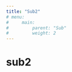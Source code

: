```yaml
---
title: "Sub2"
# menu:
#     main:
#         parent: "Sub"
#         weight: 2
---
```


# sub2